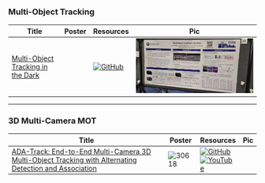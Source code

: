### Multi-Object Tracking
|Title|Poster|Resources|Pic|
|------|------|------|------|
| [Multi-Object Tracking in the Dark](https://openaccess.thecvf.com/content/CVPR2024/html/Wang_Multi-Object_Tracking_in_the_Dark_CVPR_2024_paper.html) |  | [![GitHub](https://img.shields.io/github/stars/ying-fu/LMOT?style=social)](https://github.com/ying-fu/LMOT) | ![Pic](https://github.com/HeChengHui/CVPR2024/blob/main/Papers/Topics/Object%20Tracking/assets/photo_2024-07-02_22-40-42.jpg)

---

### 3D Multi-Camera MOT
|Title|Poster|Resources|Pic|
|------|------|------|------|
| [ADA-Track: End-to-End Multi-Camera 3D Multi-Object Tracking with Alternating Detection and Association](https://openaccess.thecvf.com/content/CVPR2024/html/Ding_ADA-Track_End-to-End_Multi-Camera_3D_Multi-Object_Tracking_with_Alternating_Detection_and_CVPR_2024_paper.html)|  ![30618](https://github.com/HeChengHui/CVPR2024/assets/84503515/9bccb016-1185-4aa4-95fb-c7e82c7e153f)| [![GitHub](https://img.shields.io/github/stars/dsx0511/ADA-Track?style=social)](https://github.com/dsx0511/ADA-Track)<br> [![YouTube](https://img.shields.io/badge/YouTube-%23FF0000.svg?style=for-the-badge&logo=YouTube&logoColor=white)](https://www.youtube.com/watch?v=vYm16mHXrjU)
